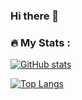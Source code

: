 ### Hi there 👋

<!--
**Dryg1214/Dryg1214** is a ✨ _special_ ✨ repository because its `README.md` (this file) appears on your GitHub profile.

Here are some ideas to get you started:

- 🔭 I’m currently working on ...
- 🌱 I’m currently learning ...
- 👯 I’m looking to collaborate on ...
- 🤔 I’m looking for help with ...
- 💬 Ask me about ...
- 📫 How to reach me: ...
- 😄 Pronouns: ...
- ⚡ Fun fact: ...
-->

### :fire: My Stats :
[![GitHub stats](https://github-readme-stats.vercel.app/api?username=Dryg1214)](https://github.com/anuraghazra/github-readme-stats)

[![Top Langs](https://github-readme-stats.vercel.app/api/top-langs/?username=Dryg1214&langs_count=8)](https://github.com/anuraghazra/github-readme-stats)
